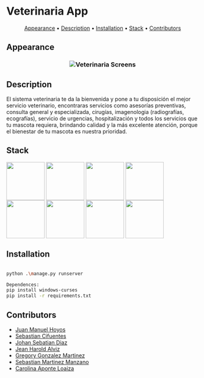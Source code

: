 # Veterinaria App
<p align="center">
    <a href="#appearance">Appearance</a> &bull;
    <a href="#description">Description</a> &bull;
    <a href="#installation">Installation</a> &bull;
    <a href="#stack">Stack</a> &bull;
    <a href="#contributors">Contributors</a>
</p>

## Appearance

<h3 align="center">
  <img src="https://user-images.githubusercontent.com/64670953/177215182-9be2a2c7-1356-4d4b-b6a0-68dfe92b45b4.svg" alt="Veterinaria Screens" />
</h3>

## Description

El sistema veterinaria te da la bienvenida y pone a tu disposición el mejor servicio veterinario, encontraras servicios como asesorías preventivas, consulta general y especializada, cirugías, imagenologia (radiografías, ecografías), servicio de urgencias, hospitalización y todos los servicios que tu mascota requiera, brindando calidad y la más excelente atención, porque el bienestar de tu mascota es nuestra prioridad.

## Stack
<div>
        <img align=top
            src="https://user-images.githubusercontent.com/64670953/177218329-b19669ec-6de3-402c-959e-e71f283e9e5c.svg"
            alt="" width="100" height="100">
        <img align=top
            src="https://user-images.githubusercontent.com/64670953/177221571-37261f89-d236-47c9-83a1-63b95cabd984.svg"
            alt="" width="100" height="100">
        <img align=top
            src="https://user-images.githubusercontent.com/64670953/177221862-8f63d42c-12cd-4576-9c83-59347b49a640.svg"
            alt="" width="100" height="100">
        <img align=top
            src="https://user-images.githubusercontent.com/64670953/177218388-97d51105-d3d1-4d57-bfe7-8f0159be9b82.svg"
            alt="" width="100" height="100">
        <img align=top
            src="https://user-images.githubusercontent.com/64670953/177218510-1abd1b80-4f8f-4747-bed1-686a615a951a.svg"
            alt="" width="100" height="100">
        <img align=top
            src="https://user-images.githubusercontent.com/64670953/177219374-5e35286a-40ac-42ff-b78a-9d52e0e87f8d.svg"
            alt="" width="100" height="100">
        <img align=top
            src="https://user-images.githubusercontent.com/64670953/177219384-4e73a831-312a-40da-8cea-b9c1ca1421ab.svg"
            alt="" width="100" height="100">
        <img align=top
            src="https://user-images.githubusercontent.com/64670953/177219380-ae9cb771-fede-4d76-ac4d-f65e9b75b744.svg"
            alt="" width="100" height="100">
<div>
  
## Installation
```bash

python .\manage.py runserver

Dependences:
pip install windows-curses
pip install -r requirements.txt
```
## Contributors
- [Juan Manuel Hoyos](https://github.com/juanhcode)
- [Sebastian Cifuentes](https://github.com/SpecTr03)
- [Johan Sebatian Diaz](https://github.com/diazjohan98)
- [Jean Harold Alviz](https://github.com/haroldiaz)
- [Gregory Gonzalez Martinez](https://github.com/GregoryG8)
- [Sebastian Martinez Manzano](https://github.com/SEBASSE22)
- [Carolina Aponte Loaiza](https://github.com/capolo)
